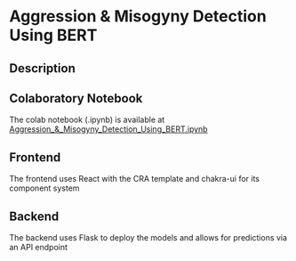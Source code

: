 # Aggression & Misogyny Detection Using BERT

## Description

## Colaboratory Notebook
The colab notebook (.ipynb) is available at [Aggression_&_Misogyny_Detection_Using_BERT.ipynb](Aggression_&_Misogyny_Detection_Using_BERT.ipynb)

## Frontend
The frontend uses React with the CRA template and chakra-ui for its component system

## Backend
The backend uses Flask to deploy the models and allows for predictions via an API endpoint


